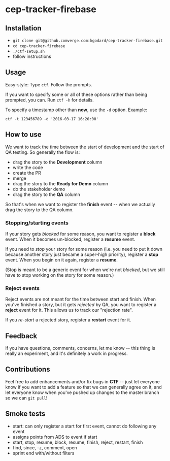 # cep-tracker-firebase

## Installation
* `git clone git@github.comverge.com:kgodard/cep-tracker-firebase.git`
* `cd cep-tracker-firebase`
* `./ctf-setup.sh`
* follow instructions

## Usage
Easy-style: Type `ctf`. Follow the prompts.

If you want to specify some or all of these options rather than being
prompted, you can. Run `ctf -h` for details.

To specify a timestamp other than __now__, use the `-d` option. Example:

`ctf -t 123456789 -d '2016-03-17 16:20:00'`

## How to use
We want to track the time between the start of development and the start of QA testing.
So generally the flow is:
* drag the story to the **Development** column
* write the code
* create the PR
* merge
* drag the story to the **Ready for Demo** column
* do the stakeholder demo
* drag the story to the **QA** column

So that's when we want to register the __finish__ event -- when we actually drag the story to the QA column.

### Stopping/starting events
If your story gets _blocked_ for some reason, you want to register a __block__ event. When it becomes un-blocked, register a __resume__ event.

If you need to _stop_ your story for some reason (i.e. you need to put it down because another story just became a super-high priority), register a __stop__ event.
When you begin on it again, register a __resume__.

(Stop is meant to be a generic event for when we're not _blocked_, but we still have to stop working on the story for some reason.)

### Reject events
Reject events are not meant for the time between start and finish. When you've finished a story, but it gets _rejected_ by QA, you want to register a __reject__ event for it.
This allows us to track our "rejection rate".

If you _re-start_ a rejected story, register a __restart__ event for it.

## Feedback
If you have questions, comments, concerns, let me know -- this thing is really an experiment, and it's definitely a work in progress.

## Contributions 
Feel free to add enhancements and/or fix bugs in __CTF__ -- just let everyone know if you want to add a feature so that we can generally agree on it,
and let everyone know when you've pushed up changes to the master branch so we can `git pull`!

## Smoke tests
- start: can only register a start for first event, cannot do following any event
- assigns points from ADS to event if start
- start, stop, resume, block, resume, finish, reject, restart, finish
- find, since, -z, comment, open
- sprint end with/without filters

